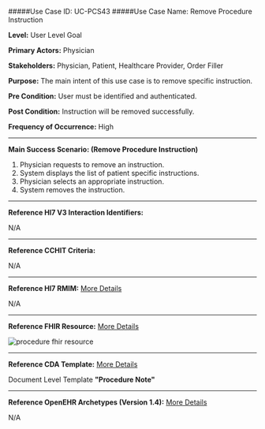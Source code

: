 #####Use Case ID: UC-PCS43
#####Use Case Name: Remove Procedure Instruction

**Level:**                     User Level Goal

**Primary Actors:**            Physician

**Stakeholders:**              Physician, Patient, Healthcare Provider, Order Filler

**Purpose:**                   The main intent of this use case is to remove specific instruction.

**Pre Condition:**             User must be identified and authenticated. 

**Post Condition:**            Instruction will be removed successfully.

**Frequency of Occurrence:**   High
__________________________________________________________
**Main Success Scenario: (Remove Procedure Instruction)**

1. Physician requests to remove an instruction.
2. System displays the list of patient specific instructions.
3. Physician selects an appropriate instruction.
4. System removes the instruction.

________________________________________________________________________
**Reference Hl7 V3 Interaction Identifiers:**

N/A
_______________________________________________________________
**Reference CCHIT Criteria:**

N/A
_______________________________________________________________
**Reference Hl7 RMIM:** [More Details](http://www.hl7.org/implement/standards/product_brief.cfm?product_id=306)

N/A

_______________________________________________________________
**Reference FHIR Resource:** [More Details](http://www.hl7.org/implement/standards/fhir/resourcelist.html)

![procedure fhir resource](https://f.cloud.github.com/assets/5391320/1378728/cb58d49c-3ad7-11e3-80e9-c0ba143c6262.png)
_______________________________________________________________
**Reference CDA Template:** [More Details](http://www.hl7.org/Special/committees/structure/index.cfm)

Document Level Template **"Procedure Note"**
_______________________________________________________________
**Reference OpenEHR Archetypes (Version 1.4):** [More Details](http://www.openehr.org/ckm/)

N/A
